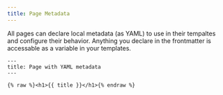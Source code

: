 ```yaml
---
title: Page Metadata
---
```


All pages can declare local metadata (as YAML) to use in their tempaltes and configure their behavior. Anything you declare in the frontmatter is accessable as a variable in your templates.

```
---
title: Page with YAML metadata
---

{% raw %}<h1>{{ title }}</h1>{% endraw %}
```